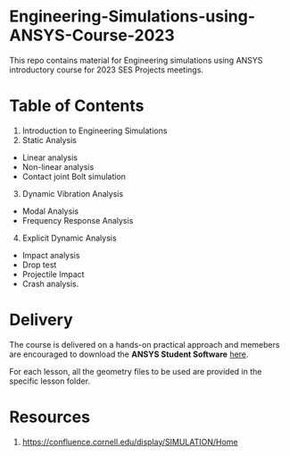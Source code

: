 # **Engineering-Simulations-using-ANSYS-Course-2023**
This repo contains material for Engineering simulations using ANSYS introductory course for 2023 SES Projects meetings. 

# Table of Contents
1. Introduction to Engineering Simulations
2. Static Analysis
  - Linear analysis
  - Non-linear analysis
  - Contact joint Bolt simulation
3. Dynamic Vibration Analysis
  - Modal Analysis
  - Frequency Response Analysis
4. Explicit Dynamic Analysis
  - Impact analysis
  - Drop test
  - Projectile Impact
  - Crash analysis.
  
  
  # Delivery
The course is delivered on a hands-on practical approach and memebers are encouraged to download the **ANSYS Student Software** [here](https://www.ansys.com/en-gb/academic/students/ansys-student).

For each lesson, all the geometry files to be used are provided in the specific lesson folder. 


# Resources
1. https://confluence.cornell.edu/display/SIMULATION/Home

